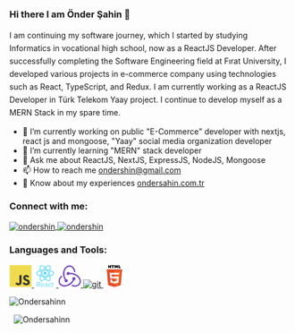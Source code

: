 ### Hi there I am Önder Şahin 👋


<p style="font-size: 14px;line-height: 23px;">I am continuing my software journey, which I started by studying Informatics in vocational high school, now as a ReactJS Developer. After successfully completing the Software Engineering field at Fırat University, I developed various projects in e-commerce company using technologies such as React, TypeScript, and Redux. I am currently working as a ReactJS Developer in Türk Telekom Yaay project. I continue to develop myself as a MERN Stack in my spare time.</p>

- 🔭 I’m currently working on public "E-Commerce" developer with nextjs, react js and mongoose,  "Yaay" social media organization developer 
- 🌱 I’m currently learning "MERN" stack developer 
- 💬 Ask me about ReactJS, NextJS, ExpressJS, NodeJS, Mongoose
- 📫 How to reach me ondershin@gmail.com
- 📄 Know about my experiences  <a href="https://ondersahin.com.tr" target="blank">[ondersahin.com.tr](ondersahin.com.tr)</a>

<h3 align="left">Connect with me:</h3>
<p align="left">
  <a href="https://www.linkedin.com/in/ondershin/" target="blank">
    <img align="center" src="https://raw.githubusercontent.com/rahuldkjain/github-profile-readme-generator/master/src/images/icons/Social/linked-in-alt.svg" alt="ondershin" height="30" width="40" />
  </a>
    <a href="https://medium.com/@ondershin" target="blank">
    <img align="center" src="https://user-images.githubusercontent.com/46032537/187526026-21b693c1-d6d7-4c7b-9d26-83a539e50006.svg" alt="ondershin" height="30" width="40" />

  </a>
</p>
<h3 align="left">Languages and Tools:</h3>
<p align="left">
 <a href="https://developer.mozilla.org/en-US/docs/Web/JavaScript" target="_blank" rel="noreferrer">
    <img src="https://raw.githubusercontent.com/devicons/devicon/master/icons/javascript/javascript-original.svg" alt="javascript" width="40" height="40" />
  </a>
  <a href="https://reactjs.org/" target="_blank" rel="noreferrer">
    <img src="https://raw.githubusercontent.com/devicons/devicon/master/icons/react/react-original-wordmark.svg" alt="react" width="40" height="40" />
  </a>
  <a href="https://redux.js.org" target="_blank" rel="noreferrer">
    <img src="https://raw.githubusercontent.com/devicons/devicon/master/icons/redux/redux-original.svg" alt="redux" width="40" height="40" />
  </a>
	<a href="https://git-scm.com/" target="_blank" rel="noreferrer">
    <img src="https://www.vectorlogo.zone/logos/git-scm/git-scm-icon.svg" alt="git" width="40" height="40" />
  </a>
  <a href="https://www.w3.org/html/" target="_blank" rel="noreferrer">
    <img src="https://raw.githubusercontent.com/devicons/devicon/master/icons/html5/html5-original-wordmark.svg" alt="html5" width="40" height="40" />
  </a>
 

</p>
<p align="left">
  <img src="https://komarev.com/ghpvc/?username=Ondersahinn&label=Profile%20views&color=000000&style=flat" alt="Ondersahinn" />
</p> 
<p>&nbsp; <img align="center" src="https://github-readme-stats.vercel.app/api?username=Ondersahinn&show_icons=true&theme=dark&locale=en&count_private=true" alt="Ondersahinn" />
</p>
